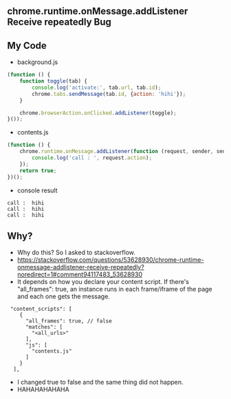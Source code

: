 ## chrome.runtime.onMessage.addListener Receive repeatedly Bug

## My Code
- background.js
```javascript
(function () {
    function toggle(tab) {
        console.log('activate:', tab.url, tab.id);
        chrome.tabs.sendMessage(tab.id, {action: 'hihi'});
    }

    chrome.browserAction.onClicked.addListener(toggle);
}());
```

- contents.js 
```javascript
(function () {
    chrome.runtime.onMessage.addListener(function (request, sender, sendResponse) {
        console.log('call : ', request.action);
    });
    return true;
})();
```

- console result
```
call :  hihi
call :  hihi
call :  hihi
```


## Why?
- Why do this? So I asked to stackoverflow.
- https://stackoverflow.com/questions/53628930/chrome-runtime-onmessage-addlistener-receive-repeatedly?noredirect=1#comment94117483_53628930
- It depends on how you declare your content script. If there's "all_frames": true, an instance runs in each frame/iframe of the page and each one gets the message. 
```
 "content_scripts": [
    {
      "all_frames": true, // false
      "matches": [
        "<all_urls>"
      ],
      "js": [
        "contents.js"
      ]
    }
  ],

```
- I changed true to false and the same thing did not happen.
- HAHAHAHAHAHA
